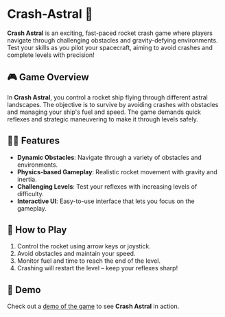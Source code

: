 # Crash-Astral 🚀

**Crash Astral** is an exciting, fast-paced rocket crash game where players navigate through challenging obstacles and gravity-defying environments. Test your skills as you pilot your spacecraft, aiming to avoid crashes and complete levels with precision!

## 🎮 Game Overview

In **Crash Astral**, you control a rocket ship flying through different astral landscapes. The objective is to survive by avoiding crashes with obstacles and managing your ship's fuel and speed. The game demands quick reflexes and strategic maneuvering to make it through levels safely.

## 🧑‍🚀 Features

- **Dynamic Obstacles**: Navigate through a variety of obstacles and environments.
- **Physics-based Gameplay**: Realistic rocket movement with gravity and inertia.
- **Challenging Levels**: Test your reflexes with increasing levels of difficulty.
- **Interactive UI**: Easy-to-use interface that lets you focus on the gameplay.

## 🚀 How to Play

1. Control the rocket using arrow keys or joystick.
2. Avoid obstacles and maintain your speed.
3. Monitor fuel and time to reach the end of the level.
4. Crashing will restart the level – keep your reflexes sharp!

## 🎥 Demo

Check out a [demo of the game](https://drive.google.com/drive/u/0/folders/1Psdk2AtcdGUVEwWsiFV8M_hDbC-wA8py) to see **Crash Astral** in action.
